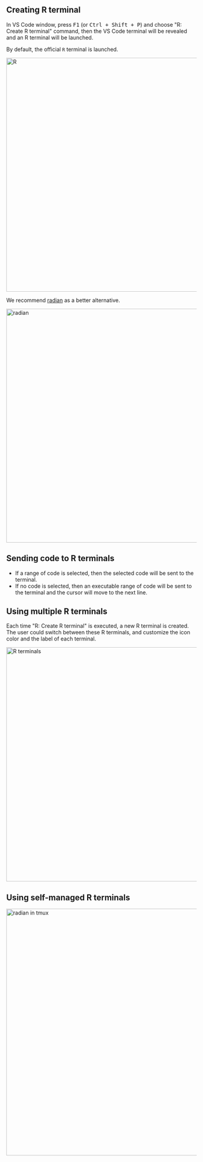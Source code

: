 ## Creating R terminal

In VS Code window, press <kbd>F1</kbd> (or <kbd>Ctrl + Shift + P</kbd>) and choose "R: Create R terminal" command, then the VS Code terminal will be revealed and an R terminal will be launched.

By default, the official `R` terminal is launched.

<img width="617" alt="R" src="https://user-images.githubusercontent.com/4662568/122424170-156c7800-cfc1-11eb-8e5d-748e63022440.png">

We recommend [radian](https://github.com/randy3k/radian) as a better alternative.

<img width="617" alt="radian" src="https://user-images.githubusercontent.com/4662568/122424434-4d73bb00-cfc1-11eb-9141-c0fb6561a068.png">

## Sending code to R terminals

* If a range of code is selected, then the selected code will be sent to the terminal.
* If no code is selected, then an executable range of code will be sent to the terminal and the cursor will move to the next line.

## Using multiple R terminals

Each time "R: Create R terminal" is executed, a new R terminal is created. The user could switch between these R terminals, and customize the icon color and the label of each terminal.

<img width="618" alt="R terminals" src="https://user-images.githubusercontent.com/4662568/122424572-67ad9900-cfc1-11eb-9448-9bf9413b06c3.png">

## Using self-managed R terminals

<img width="651" alt="radian in tmux" src="https://user-images.githubusercontent.com/4662568/122424856-9f1c4580-cfc1-11eb-8825-a4ad2b2c9251.png">
